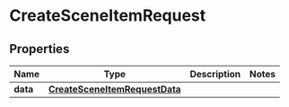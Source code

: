 

# CreateSceneItemRequest


## Properties

Name | Type | Description | Notes
------------ | ------------- | ------------- | -------------
**data** | [**CreateSceneItemRequestData**](CreateSceneItemRequestData.md) |  | 




